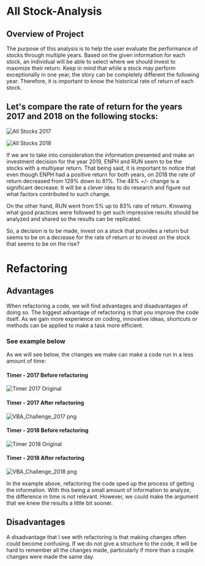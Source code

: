 # All Stock-Analysis

## Overview of Project

The purpose of this analysis is to help the user evaluate the performance of stocks through multiple years. Based on the given information for each stock, an individual will be able to select where we should invest to maximize their return. Keep in mind that while a stock may perform exceptionally in one year, the story can be completely different the following year. Therefore, it is important to know the historical rate of return of each stock.

## Let's compare the rate of return for the years 2017 and 2018 on the following stocks:

![All Stocks 2017](https://user-images.githubusercontent.com/107765611/176336255-cead57be-981f-4c4b-97ea-a6ae60f5c826.png)

![All Stocks 2018](https://user-images.githubusercontent.com/107765611/176336273-324392df-611f-414e-ae07-7e3045b78fbb.png)

If we are to take into consideration the information presented and make an investment decision for the year 2019, ENPH and RUN seem to be the stocks with a multiyear return. That being said, it is important to notice that even though ENPH had a positive return for both years, on 2018 the rate of return decreased from 129% down to 81%. The 48% +/- change is a significant decrease. It will be a clever idea to do research and figure out what factors contributed to such change.

On the other hand, RUN went from 5% up to 83% rate of return. Knowing what good practices were followed to get such impressive results should be analyzed and shared so the results can be replicated.

So, a decision is to be made, invest on a stock that provides a return but seems to be on a decrease for the rate of return or to invest on the stock that seems to be on the rise? 

# Refactoring

## Advantages
When refactoring a code, we will find advantages and disadvantages of doing so. The biggest advantage of refactoring is that you improve the code itself. As we gain more experience on coding, innovative ideas, shortcuts or methods can be applied to make a task more efficient.

### See example below
As we will see below, the changes we make can make a code run in a less amount of time:

#### Timer - 2017 Before refactoring 
![Timer 2017 Original](https://user-images.githubusercontent.com/107765611/176336784-62eb6bb7-847b-4189-a3e7-8255aade36df.png) 

#### Timer - 2017 After refactoring
![VBA_Challenge_2017 png](https://user-images.githubusercontent.com/107765611/176341162-eeed5c8b-223e-4bf5-8330-933a6644ef36.png)

#### Timer - 2018 Before refactoring
![Timer 2018 Original](https://user-images.githubusercontent.com/107765611/176337099-c8a4078b-f8d9-45ab-afcc-0c9a4eab7f0f.png)

#### Timer - 2018 After refactoring
![VBA_Challenge_2018 png](https://user-images.githubusercontent.com/107765611/176341185-c637fff1-6abd-4a37-bfa8-77de6e18a79a.png)

In the example above, refactoring the code sped up the process of getting the information. With this being a small amount of information to analyze, the difference in time is not relevant. However, we could make the argument that we knew the results a little bit sooner.

## Disadvantages
A disadvantage that I see with refactoring is that making changes often could become confusing. If we do not give a structure to the code, it will be hard to remember all the changes made, particularly if more than a couple changes were made the same day.
